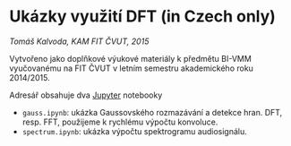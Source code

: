 # Ukázky využití DFT (in Czech only)

*Tomáš Kalvoda, KAM FIT ČVUT, 2015*

Vytvořeno jako doplňkové výukové materiály k předmětu BI-VMM vyučovanému na FIT ČVUT v letním semestru akademického roku 2014/2015.

Adresář obsahuje dva [Jupyter](jupyter.org) notebooky

 * `gauss.ipynb`: ukázka Gaussovského rozmazávání a detekce hran. DFT, resp. FFT, použijeme k rychlému výpočtu konvoluce.
 * `spectrum.ipynb`: ukázka výpočtu spektrogramu audiosignálu. 



